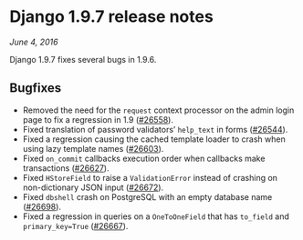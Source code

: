 # Django 1.9.7 release notes

*June 4, 2016*

Django 1.9.7 fixes several bugs in 1.9.6.

## Bugfixes

* Removed the need for the `request` context processor on the admin login
  page to fix a regression in 1.9 ([#26558](https://code.djangoproject.com/ticket/26558)).
* Fixed translation of password validators’ `help_text` in forms
  ([#26544](https://code.djangoproject.com/ticket/26544)).
* Fixed a regression causing the cached template loader to crash when using
  lazy template names ([#26603](https://code.djangoproject.com/ticket/26603)).
* Fixed `on_commit` callbacks execution order when callbacks make
  transactions ([#26627](https://code.djangoproject.com/ticket/26627)).
* Fixed `HStoreField` to raise a `ValidationError` instead of crashing on
  non-dictionary JSON input ([#26672](https://code.djangoproject.com/ticket/26672)).
* Fixed `dbshell` crash on PostgreSQL with an empty database name
  ([#26698](https://code.djangoproject.com/ticket/26698)).
* Fixed a regression in queries on a `OneToOneField` that has `to_field`
  and `primary_key=True` ([#26667](https://code.djangoproject.com/ticket/26667)).
